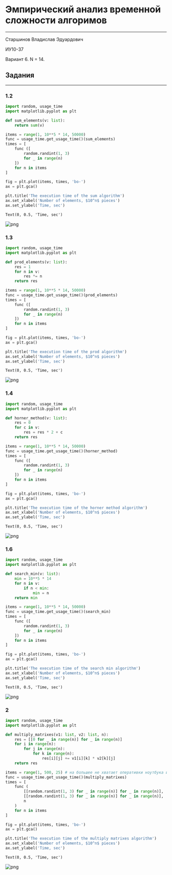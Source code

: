 # Эмпирический анализ временной сложности алгоримов

***

Старшинов Владислав Эдуардович

ИУ10-37

Вариант 6. N = 14.

## Задания 
***

### 1.2




```python
import random, usage_time
import matplotlib.pyplot as plt

def sum_elements(v: list):
    return sum(v)

items = range(1, 10**5 * 14, 50000)
func = usage_time.get_usage_time()(sum_elements)
times = [
    func ([
        random.randint(1, 3)
        for _ in range(n)
    ])
    for n in items
]

fig = plt.plot(items, times, 'bo-')
ax = plt.gca()

plt.title('The execution time of the sum algorithm')
ax.set_xlabel('Number of elements, $10^n$ pieces')
ax.set_ylabel('Time, sec')
```




    Text(0, 0.5, 'Time, sec')




    
![png](lr1_files/lr1_2_1.png)
    


### 1.3


```python
import random, usage_time
import matplotlib.pyplot as plt

def prod_elements(v: list):
    res = 1
    for n in v:
        res *= n
    return res

items = range(1, 10**5 * 14, 50000)
func = usage_time.get_usage_time()(prod_elements)
times = [
    func ([
        random.randint(1, 3)
        for _ in range(n)
    ])
    for n in items
]

fig = plt.plot(items, times, 'bo-')
ax = plt.gca()

plt.title('The execution time of the prod algorithm')
ax.set_xlabel('Number of elements, $10^n$ pieces')
ax.set_ylabel('Time, sec')
```




    Text(0, 0.5, 'Time, sec')




    
![png](lr1_files/lr1_4_1.png)
    


### 1.4


```python
import random, usage_time
import matplotlib.pyplot as plt

def horner_method(v: list):
    res = 0
    for c in v:
        res = res * 2 + c
    return res

items = range(1, 10**5 * 14, 50000)
func = usage_time.get_usage_time()(horner_method)
times = [
    func ([
        random.randint(1, 3)
        for _ in range(n)
    ])
    for n in items
]

fig = plt.plot(items, times, 'bo-')
ax = plt.gca()

plt.title('The execution time of the horner method algorithm')
ax.set_xlabel('Number of elements, $10^n$ pieces')
ax.set_ylabel('Time, sec')
```




    Text(0, 0.5, 'Time, sec')




    
![png](lr1_files/lr1_6_1.png)
    


### 1.6


```python
import random, usage_time
import matplotlib.pyplot as plt

def search_min(v: list):
    min = 10**5 * 14
    for n in v:
        if n < min:
            min = n
    return min

items = range(1, 10**5 * 14, 50000)
func = usage_time.get_usage_time()(search_min)
times = [
    func ([
        random.randint(1, 3)
        for _ in range(n)
    ])
    for n in items
]

fig = plt.plot(items, times, 'bo-')
ax = plt.gca()

plt.title('The execution time of the search min algorithm')
ax.set_xlabel('Number of elements, $10^n$ pieces')
ax.set_ylabel('Time, sec')
```




    Text(0, 0.5, 'Time, sec')




    
![png](lr1_files/lr1_8_1.png)
    


### 2


```python
import random, usage_time
import matplotlib.pyplot as plt

def multiply_matrixes(v1: list, v2: list, n):
    res = [[0 for _ in range(n)] for _ in range(n)]
    for i in range(n):
        for j in range(n):
            for k in range(n):
                res[i][j] += v1[i][k] * v2[k][j]
    return res

items = range(1, 500, 25) # на большее не хватает оперативки ноутбука и личного терпения
func = usage_time.get_usage_time()(multiply_matrixes)
times = [
    func (
        [[random.randint(1, 3) for _ in range(n)] for _ in range(n)],
        [[random.randint(1, 3) for _ in range(n)] for _ in range(n)],
        n
    )
    for n in items
]

fig = plt.plot(items, times, 'bo-')
ax = plt.gca()

plt.title('The execution time of the multiply matrixes algorithm')
ax.set_xlabel('Number of elements, $10^n$ pieces')
ax.set_ylabel('Time, sec')
```




    Text(0, 0.5, 'Time, sec')




    
![png](lr1_files/lr1_10_1.png)
    

